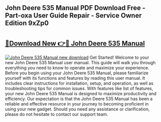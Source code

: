 ## John Deere 535 Manual PDF Download Free - Part-oxa User Guide Repair - Service Owner Edition 9xZp0

# <h2><a href="http://bc95932.oget.top/?id=John+Deere+535+Manual">🔗Download New 👉🔴 John Deere 535 Manual</a></h2>

[![John Deere 535 Manual new download](https://i.imgur.com/5g1atiW.png)](http://bc95932.oget.top/?id=John+Deere+535+Manual)
Get Started! Welcome to your new John Deere 535 Manual user manual. This guide will walk you through everything you need to know to operate and maximize your experience. Before you begin using your John Deere 535 Manual, please familiarize yourself with its functions and features by reading this user manual. It includes clear instructions for installation, setup, and operation, as well as troubleshooting tips for common issues. With features like list of features, your new John Deere 535 Manual is designed to maximize productivity and efficiency. Our expectation is that the John Deere 535 Manual has been a reliable and effective resource in your journey to becoming proficient in using your new gadget. Should you need any assistance or clarification, please do not hesitate to contact our support team.
